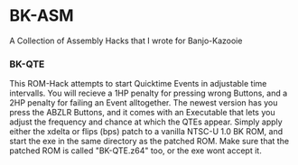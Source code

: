 # BK-ASM
A Collection of Assembly Hacks that I wrote for Banjo-Kazooie

### BK-QTE
This ROM-Hack attempts to start Quicktime Events in adjustable time intervalls. You will recieve a 1HP penalty for pressing wrong Buttons, and a 2HP penalty for failing an Event alltogether. The newest version has you press the ABZLR Buttons, and it comes with an Executable that lets you adjust the frequency and chance at which the QTEs appear. Simply apply either the xdelta or flips (bps) patch to a vanilla NTSC-U 1.0 BK ROM, and start the exe in the same directory as the patched ROM. Make sure that the patched ROM is called "BK-QTE.z64" too, or the exe wont accept it.
